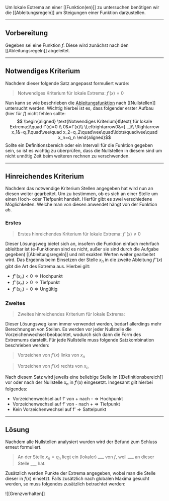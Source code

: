 Um lokale Extrema an einer [[Funktion(en)]] zu untersuchen benötigen wir die [[Ableitungsregeln]] um Steigungen einer Funktion darzustellen.

---
## Vorbereitung
Gegeben sei eine Funktion $f$. Diese wird zunächst nach den [[Ableitungsregeln]] abgeleitet.

---
## Notwendiges Kriterium
Nachdem dieser folgende Satz angepasst formuliert wurde:
> Notwendiges Kriterium für lokale Extrema: $f'(x)=0$

Nun kann so wie beschrieben die [Ableitungsfunktion](Ableitung) nach [[Nullstellen]] untersucht werden. Wichtig hierbei ist es, dass folgender erster Aufbau (hier für $f$) nicht fehlen sollte:
$$ \begin{aligned}
\text{Notwendiges Kriterium}&\text{ für lokale Extrema:}\quad f'(x)=0 \\
0&=f'(x)\\
\Leftrightarrow0&=[...]\\
\Rightarrow x_1&=q_1\quad\vee\quad x_2=q_2\quad\vee\quad\ldots\quad\vee\quad x_n=q_n
\end{aligned}$$
Sollte ein Definitionsbereich oder ein Intervall für die Funktion gegeben sein, so ist es wichtig zu überprüfen, dass die Nullstellen in diesem sind um nicht unnötig Zeit beim weiteren rechnen zu verschwenden.

---
## Hinreichendes Kriterium
Nachdem das notwendige Kriterium Stellen angegeben hat wird nun an diesen weiter gearbeitet.
Um zu bestimmen, ob es sich an einer Stelle um einen Hoch- oder Tiefpunkt handelt.
Hierfür gibt es zwei verschiedene Möglichkeiten. Welche man von diesen anwendet hängt von der Funktion ab.
### Erstes
> Erstes hinreichendes Kriterium für lokale Extrema: $f''(x)\neq0$

Dieser Lösungsweg bietet sich an, insofern die Funktion einfach mehrfach ableitbar ist (e-Funktionen sind es nicht, außer sie sind durch die Aufgabe gegeben) [[Ableitungsregeln]] und mit exakten Werten weiter gearbeitet wird.
Das Ergebnis beim Einsetzen der Stelle $x_n$ in die zweite Ableitung $f''(x)$ gibt die Art des Extrema aus. Hierbei gilt:
- $f''(x_n)<0\Rightarrow \text{Hochpunkt}$
- $f''(x_n)>0\Rightarrow \text{Tiefpunkt}$
- $f''(x_n)=0\Rightarrow \text{Ungültig}$
### Zweites
>  Zweites hinreichendes Kriterium für lokale Extrema:

Dieser Lösungsweg kann immer verwendet werden, bedarf allerdings mehr Berechnungen von Stellen.
Es werden vor jeder Nullstelle die Vorzeichenwechsel beobachtet, wodurch sich dann die Form des Extremums darstellt.
Für jede Nullstelle muss folgende Satzkombination beschrieben werden:
> Vorzeichen von $f'(x)$ links von $x_n$

> Vorzeichen von $f'(x)$ rechts von $x_n$

Nach diesem Satz wird jeweils eine beliebige Stelle im [[Definitionsbereich]] vor oder nach der Nullstelle $x_n$ in $f'(x)$ eingesetzt. Insgesamt gilt hierbei folgendes:
- $\text{Vorzeichenwechsel auf f' von + nach -} \Rightarrow\text{Hochpunkt}$
- $\text{Vorzeichenwechsel auf f' von - nach +} \Rightarrow\text{Tiefpunkt}$
- $\text{Kein Vorzeichenwechsel auf f'} \Rightarrow\text{Sattelpunkt}$

---
## Lösung
Nachdem alle Nullstellen analysiert wurden wird der Befund zum Schluss erneut formuliert.
>An der Stelle $x_n=q_n$ liegt ein (lokaler) ___ von $f$,
>weil ___ an dieser Stelle ___ hat.

Zusätzlich werden Punkte der Extrema angegeben, wobei man die Stelle dieser in $f(x)$ einsetzt.
Falls zusätzlich nach globalen Maxima gesucht werden, so muss folgendes zusätzlich betrachtet werden:

![[Grenzverhalten]]